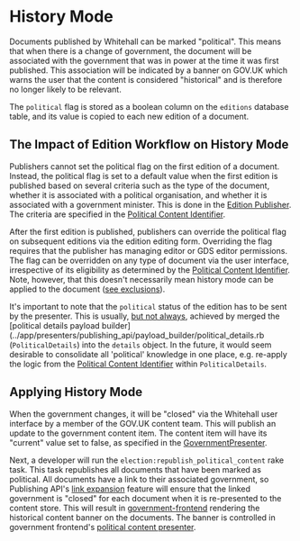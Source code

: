 # History Mode

Documents published by Whitehall can be marked "political". This means that when there is a change of government, the document will be associated with the government that was in power at the time it was first published. This association will be indicated by a banner on GOV.UK which warns the user that the content is considered "historical" and is therefore no longer likely to be relevant.

The `political` flag is stored as a boolean column on the `editions` database table, and its value is copied to each new edition of a document.

## The Impact of Edition Workflow on History Mode

Publishers cannot set the political flag on the first edition of a document. Instead, the political flag is set to a default value when the first edition is published based on several criteria such as the type of the document, whether it is associated with a political organisation, and whether it is associated with a government minister. This is done in the [Edition Publisher](../app/services/edition_publisher.rb). The criteria are specified in the [Political Content Identifier](../lib/political_content_identifier.rb).

After the first edition is published, publishers can override the political flag on subsequent editions via the edition editing form. Overriding the flag requires that the publisher has managing editor or GDS editor permissions. The flag can be overridden on any type of document via the user interface, irrespective of its eligibility as determined by the [Political Content Identifier](../lib/political_content_identifier.rb). Note, however, that this doesn't necessarily mean history mode can be applied to the document ([see exclusions](#exclusions)).

It's important to note that the `political` status of the edition has to be sent by the presenter. This is usually, [but not always](../app/presenters/publishing_api/html_attachment_presenter.rb#L62), achieved by merged the [political details payload builder](../app/presenters/publishing_api/payload_builder/political_details.rb (`PoliticalDetails`) into the `details` object. In the future, it would seem desirable to consolidate all 'political' knowledge in one place, e.g. re-apply the logic from the [Political Content Identifier](../lib/political_content_identifier.rb) within `PoliticalDetails`.

## Applying History Mode

When the government changes, it will be "closed" via the Whitehall user interface by a member of the GOV.UK content team. This will publish an update to the government content item. The content item will have its "current" value set to false, as specified in the [GovernmentPresenter](../app/presenters/publishing_api/government_presenter.rb).

Next, a developer will run the `election:republish_political_content` rake task. This task republishes all documents that have been marked as political. All documents have a link to their associated government, so Publishing API's [link expansion](https://docs.publishing.service.gov.uk/repos/publishing-api/link-expansion.html) feature will ensure that the linked government is "closed" for each document when it is re-presented to the content store. This will result in [government-frontend](https://github.com/alphagov/government-frontend) rendering the historical content banner on the documents. The banner is controlled in government frontend's [political content presenter](https://github.com/alphagov/government-frontend/blob/a643a4a9175af953e5683ee2ca5464ec384ed28e/app/presenters/content_item/political.rb#L19).
